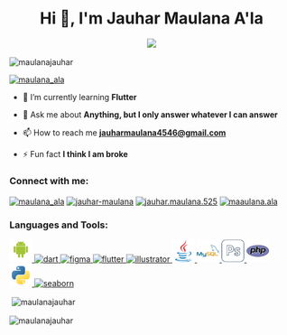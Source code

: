 <h1 align="center">Hi 👋, I'm Jauhar Maulana A'la</h1>
<p align="center">
  <a href="https://github.com/DenverCoder1/readme-typing-svg"><img src="https://readme-typing-svg.herokuapp.com?lines=Computer%20Science%20Student;Technology%20Enthusiast;&center=true&width=500&height=50"></a>
</p>

<p align="left"> <img src="https://komarev.com/ghpvc/?username=maulanajauhar&label=Profile%20views&color=0e75b6&style=flat" alt="maulanajauhar" /> </p>

<p align="left"> <a href="https://twitter.com/maulana_ala" target="blank"><img src="https://img.shields.io/twitter/follow/maulana_ala?logo=twitter&style=for-the-badge" alt="maulana_ala" /></a> </p>

- 🌱 I’m currently learning **Flutter**

- 💬 Ask me about **Anything, but I only answer whatever I can answer**

- 📫 How to reach me **jauharmaulana4546@gmail.com**

- ⚡ Fun fact **I think I am broke**

<h3 align="left">Connect with me:</h3>
<p align="left">
<a href="https://twitter.com/maulana_ala" target="blank"><img align="center" src="https://raw.githubusercontent.com/rahuldkjain/github-profile-readme-generator/master/src/images/icons/Social/twitter.svg" alt="maulana_ala" height="30" width="40" /></a>
<a href="https://linkedin.com/in/jauhar-maulana" target="blank"><img align="center" src="https://raw.githubusercontent.com/rahuldkjain/github-profile-readme-generator/master/src/images/icons/Social/linked-in-alt.svg" alt="jauhar-maulana" height="30" width="40" /></a>
<a href="https://fb.com/jauhar.maulana.525" target="blank"><img align="center" src="https://raw.githubusercontent.com/rahuldkjain/github-profile-readme-generator/master/src/images/icons/Social/facebook.svg" alt="jauhar.maulana.525" height="30" width="40" /></a>
<a href="https://instagram.com/maaulana.ala" target="blank"><img align="center" src="https://raw.githubusercontent.com/rahuldkjain/github-profile-readme-generator/master/src/images/icons/Social/instagram.svg" alt="maaulana.ala" height="30" width="40" /></a>
</p>

<h3 align="left">Languages and Tools:</h3>
<p align="left"> <a href="https://developer.android.com" target="_blank" rel="noreferrer"> <img src="https://raw.githubusercontent.com/devicons/devicon/master/icons/android/android-original-wordmark.svg" alt="android" width="40" height="40"/> </a> <a href="https://dart.dev" target="_blank" rel="noreferrer"> <img src="https://www.vectorlogo.zone/logos/dartlang/dartlang-icon.svg" alt="dart" width="40" height="40"/> </a> <a href="https://www.figma.com/" target="_blank" rel="noreferrer"> <img src="https://www.vectorlogo.zone/logos/figma/figma-icon.svg" alt="figma" width="40" height="40"/> </a> <a href="https://flutter.dev" target="_blank" rel="noreferrer"> <img src="https://www.vectorlogo.zone/logos/flutterio/flutterio-icon.svg" alt="flutter" width="40" height="40"/> </a> <a href="https://www.adobe.com/in/products/illustrator.html" target="_blank" rel="noreferrer"> <img src="https://www.vectorlogo.zone/logos/adobe_illustrator/adobe_illustrator-icon.svg" alt="illustrator" width="40" height="40"/> </a> <a href="https://www.java.com" target="_blank" rel="noreferrer"> <img src="https://raw.githubusercontent.com/devicons/devicon/master/icons/java/java-original.svg" alt="java" width="40" height="40"/> </a> <a href="https://www.mysql.com/" target="_blank" rel="noreferrer"> <img src="https://raw.githubusercontent.com/devicons/devicon/master/icons/mysql/mysql-original-wordmark.svg" alt="mysql" width="40" height="40"/> </a> <a href="https://www.photoshop.com/en" target="_blank" rel="noreferrer"> <img src="https://raw.githubusercontent.com/devicons/devicon/master/icons/photoshop/photoshop-line.svg" alt="photoshop" width="40" height="40"/> </a> <a href="https://www.php.net" target="_blank" rel="noreferrer"> <img src="https://raw.githubusercontent.com/devicons/devicon/master/icons/php/php-original.svg" alt="php" width="40" height="40"/> </a> <a href="https://www.python.org" target="_blank" rel="noreferrer"> <img src="https://raw.githubusercontent.com/devicons/devicon/master/icons/python/python-original.svg" alt="python" width="40" height="40"/> </a> <a href="https://seaborn.pydata.org/" target="_blank" rel="noreferrer"> <img src="https://seaborn.pydata.org/_images/logo-mark-lightbg.svg" alt="seaborn" width="40" height="40"/> </a> </p>

<p>&nbsp;<img align="center" src="https://github-readme-stats.vercel.app/api?username=maulanajauhar&show_icons=true&locale=en" alt="maulanajauhar" /></p>

<p><img align="center" src="https://github-readme-streak-stats.herokuapp.com/?user=maulanajauhar&" alt="maulanajauhar" /></p>
